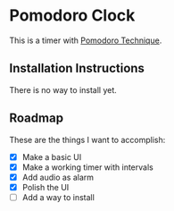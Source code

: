 # Pomodoro Clock

This is a timer with [Pomodoro Technique](https://en.wikipedia.org/wiki/Pomodoro_Technique).

## Installation Instructions

There is no way to install yet.

## Roadmap

These are the things I want to accomplish:
- [x] Make a basic UI
- [x] Make a working timer with intervals
- [x] Add audio as alarm
- [X] Polish the UI
- [ ] Add a way to install
